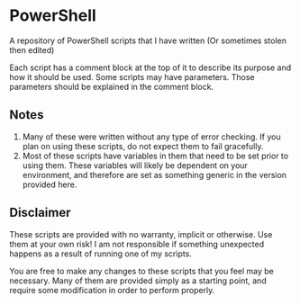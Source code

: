 # PowerShell
A repository of PowerShell scripts that I have written (Or sometimes stolen then edited)

Each script has a comment block at the top of it to describe its purpose and how it should be used. Some scripts may have parameters. Those parameters should be explained in the comment block.

## Notes
1) Many of these were written without any type of error checking. If you plan on using these scripts, do not expect them to fail gracefully.
2) Most of these scripts have variables in them that need to be set prior to using them. These variables will likely be dependent on your environment, and therefore are set as something generic in the version provided here.

## Disclaimer
These scripts are provided with no warranty, implicit or otherwise. Use them at your own risk! I am not responsible if something unexpected happens as a result of running one of my scripts.

You are free to make any changes to these scripts that you feel may be necessary. Many of them are provided simply as a starting point, and require some modification in order to perform properly. 
